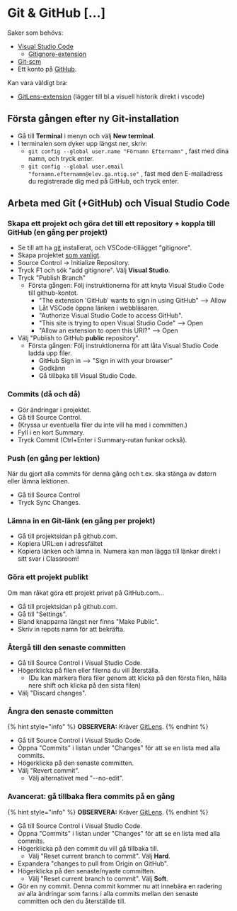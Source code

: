 # Git & GitHub \[…]

Saker som behövs:

* [Visual Studio Code](https://code.visualstudio.com/)
  * [Gitignore-extension](https://marketplace.visualstudio.com/items?itemName=codezombiech.gitignore)
* [Git-scm](https://git-scm.com/)
* Ett konto på [GitHub](https://github.com/).

Kan vara väldigt bra:

* [GitLens-extension](https://marketplace.visualstudio.com/items?itemName=eamodio.gitlens) (lägger till bl.a visuell historik direkt i vscode)

## Första gången efter ny Git-installation

* Gå till **Terminal** i menyn och välj **New terminal**.
* I terminalen som dyker upp längst ner, skriv:
  * `git config --global user.name "Förnamn Efternamn"` , fast med dina namn, och tryck enter.
  * `git config --global user.email "fornamn.efternamn@elev.ga.ntig.se"` , fast med den E-mailadress du registrerade dig med på GitHub, och tryck enter.

## Arbeta med Git (+GitHub) och Visual Studio Code

### Skapa ett projekt och göra det till ett repository + koppla till GitHub (en gång per projekt)

* Se till att ha [git](https://git-scm.com/) installerat, och VSCode-tillägget "gitignore".
* Skapa projektet [som vanligt](../visual-studio-code/nya-projekt.md#skapa-nytt-konsollprojekt).
* Source Control → Initialize Repository.
* Tryck F1 och sök "add gitignore". Välj **Visual Studio**.
* Tryck "Publish Branch"
  * Första gången: Följ instruktionerna för att knyta Visual Studio Code till github-kontot.
    * "The extension 'GitHub' wants to sign in using GitHub" --> Allow
    * Låt VSCode öppna länken i webbläsaren.
    * "Authorize Visual Studio Code to access GitHub".
    * "This site is trying to open Visual Studio Code" --> Open
    * "Allow an extension to open this URI?" --> Open
* Välj "Publish to GitHub **public** repository".
  * Första gången: Följ instruktionerna för att låta Visual Studio Code ladda upp filer.&#x20;
    * GitHub Sign in --> "Sign in with your browser"
    * Godkänn
    * Gå tillbaka till Visual Studio Code.

### Commits (då och då)

* Gör ändringar i projektet.
* Gå till Source Control.
* (Kryssa ur eventuella filer du inte vill ha med i committen.)
* Fyll i en kort Summary.
* Tryck Commit (Ctrl+Enter i Summary-rutan funkar också).

### Push (en gång per lektion)

När du gjort alla commits för denna gång och t.ex. ska stänga av datorn eller lämna lektionen.

* Gå till Source Control
* Tryck Sync Changes.

### Lämna in en Git-länk (en gång per projekt)

* Gå till projektsidan på github.com.
* Kopiera URL:en i adressfältet
* Kopiera länken och lämna in. Numera kan man lägga till länkar direkt i sitt svar i Classroom!

### Göra ett projekt publikt

Om man råkat göra ett projekt privat på GitHub.com…

* Gå till projektsidan på github.com.
* Gå till "Settings".
* Bland knapparna längst ner finns "Make Public".
* Skriv in repots namn för att bekräfta.

### Återgå till den senaste committen

* Gå till Source Control i Visual Studio Code.
* Högerklicka på filen eller filerna du vill återställa.
  * (Du kan markera flera filer genom att klicka på den första filen, hålla nere shift och klicka på den sista filen)
* Välj "Discard changes".

### Ångra den senaste committen

{% hint style="info" %}
**OBSERVERA:** Kräver [GitLens](https://marketplace.visualstudio.com/items?itemName=eamodio.gitlens).
{% endhint %}

* Gå till Source Control i Visual Studio Code.
* Öppna "Commits" i listan under "Changes" för att se en lista med alla commits.
* Högerklicka på den senaste committen.
* Välj "Revert commit".
  * Välj alternativet med "--no-edit".

### Avancerat: gå tillbaka flera commits på en gång

{% hint style="info" %}
**OBSERVERA:** Kräver [GitLens](https://marketplace.visualstudio.com/items?itemName=eamodio.gitlens).
{% endhint %}

* Gå till Source Control i Visual Studio Code.
* Öppna "Commits" i listan under "Changes" för att se en lista med alla commits.
* Högerklicka på den commit du vill gå tillbaka till.
  * Välj "Reset current branch to commit". Välj **Hard**.
* Expandera "changes to pull from Origin on GitHub".
* Högerklicka på den senaste/nyaste committen.
  * Välj "Reset current branch to commit". Välj **Soft**.
* Gör en ny commit. Denna commit kommer nu att innebära en radering av alla ändringar som fanns i alla commits mellan den senaste committen och den du återställde till.



